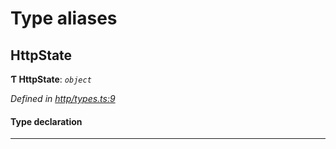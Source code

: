

# Type aliases

<a id="httpstate"></a>

##  HttpState

**Ƭ HttpState**: *`object`*

*Defined in [http/types.ts:9](https://github.com/polkadot-js/api/blob/c366ede/packages/rpc-provider/src/http/types.ts#L9)*

#### Type declaration

___

